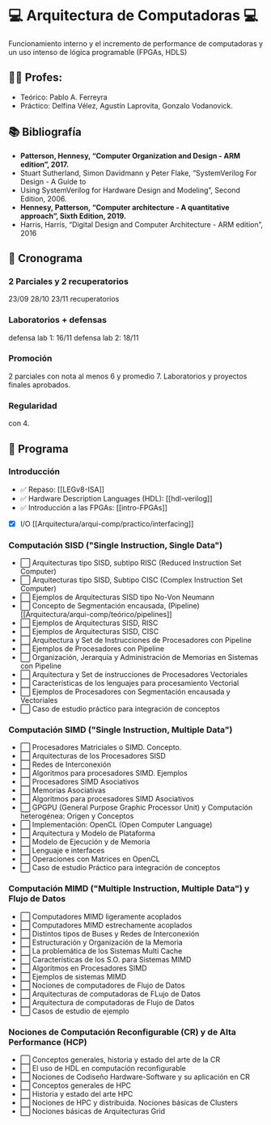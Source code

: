 # 💻️ Arquitectura de Computadoras 💻️
Funcionamiento interno y el incremento de performance de computadoras y un uso
intenso de lógica programable (FPGAs, HDLS)
 
## 👩‍🏫️ Profes:
* Teórico: Pablo A. Ferreyra
* Práctico:  Delfina Vélez, Agustín Laprovita, Gonzalo Vodanovick.
 
## 📚️ Bibliografía
* **Patterson, Hennesy, “Computer Organization and Design - ARM edition”, 2017.**
* Stuart Sutherland, Simon Davidmann y Peter Flake, “SystemVerilog For Design - A Guide to
* Using SystemVerilog for Hardware Design and Modeling”, Second Edition, 2006.
* **Hennesy, Patterson, “Computer architecture - A quantitative approach”, Sixth Edition, 2019.**
* Harris, Harris, “Digital Design and Computer Architecture - ARM edition”, 2016
 
## 📆️ Cronograma
 
### 2 Parciales y 2 recuperatorios
23/09
28/10
23/11 recuperatorios
 
### Laboratorios + defensas
defensa lab 1: 16/11
defensa lab 2: 18/11
 
### **Promoción**
2 parciales con nota al menos 6 y promedio 7. Laboratorios y proyectos finales
aprobados.
 
### **Regularidad**
con 4.
 
## 📑️ Programa

### Introducción
+ ✅️ Repaso: [[LEGv8-ISA]]
+ ✅️ Hardware Description Languages (HDL): [[hdl-verilog]]
+ ✅️ Introducción a las FPGAs: [[intro-FPGAs]]
- [x] I/O [[Arquitectura/arqui-comp/practico/interfacing]]


### **Computación SISD ("Single Instruction, Single Data")**
+ ⬜️ Arquitecturas tipo SISD, subtipo RISC (Reduced Instruction Set Computer)
+ ⬜️ Arquitecturas tipo SISD, Subtipo CISC (Complex Instruction Set Computer)
+ ⬜️ Ejemplos de Arquitecturas SISD tipo No-Von Neumann
+ ⬜️ Concepto de Segmentación encausada, (Pipeline) [[Arquitectura/arqui-comp/teórico/pipelines]]
+ ⬜️ Ejemplos de Arquitecturas SISD, RISC
+ ⬜️ Ejemplos de Arquitecturas SISD, CISC
+ ⬜️ Arquitectura y Set de Instrucciones de Procesadores con Pipeline
+ ⬜️ Ejemplos de Procesadores con Pipeline
+ ⬜️ Organización, Jerarquía y Administración de Memorias en Sistemas con Pipeline
+ ⬜️ Arquitectura y Set de instrucciones de Procesadores Vectoriales
+ ⬜️ Características de los lenguajes para procesamiento Vectorial
+ ⬜️ Ejemplos de Procesadores con Segmentación encausada y Vectoriales
+ ⬜️ Caso de estudio práctico para integración de conceptos
 
### **Computación SIMD ("Single Instruction, Multiple Data")**
+ ⬜️ Procesadores Matriciales o SIMD. Concepto.
+ ⬜️ Arquitecturas de los Procesadores SISD
+ ⬜️ Redes de Interconexión
+ ⬜️ Algoritmos para procesadores SIMD. Ejemplos
+ ⬜️ Procesadores SIMD Asociativos
+ ⬜️ Memorias Asociativas
+ ⬜️ Algoritmos para procesadores SIMD Asociativos
+ ⬜️ GPGPU (General Purpose Graphic Processor Unit) y Computación heterogénea:
    Origen y Conceptos
+ ⬜️ Implementación: OpenCL (Open Computer Language)
+ ⬜️ Arquitectura y Modelo de Plataforma
+ ⬜️ Modelo de Ejecución y de Memoria
+ ⬜️ Lenguaje e interfaces
+ ⬜️ Operaciones con Matrices en OpenCL
+ ⬜️ Caso de estudio Práctico para integración de conceptos
 
### **Computación MIMD ("Multiple Instruction, Multiple Data") y Flujo de Datos**
+ ⬜️ Computadores MIMD ligeramente acoplados
+ ⬜️ Computadores MIMD estrechamente acoplados
+ ⬜️ Distintos tipos de Buses y Redes de Interconexión
+ ⬜️ Estructuración y Organización de la Memoria
+ ⬜️ La problemática de los Sistemas Multi Cache
+ ⬜️ Características de los S.O. para Sistemas MIMD
+ ⬜️ Algoritmos en Procesadores SIMD
+ ⬜️ Ejemplos de sistemas MIMD
+ ⬜️ Nociones de computadores de Flujo de Datos
+ ⬜️ Arquitecturas de computadoras de FLujo de Datos
+ ⬜️ Arquitectura de computadoras de Flujo de Datos
+ ⬜️ Casos de estudio de ejemplo
 
### **Nociones de Computación Reconfigurable (CR) y de Alta Performance (HCP)**
+ ⬜️ Conceptos generales, historia y estado del arte de la CR
+ ⬜️ El uso de HDL en computación reconfigurable
+ ⬜️ Nociones de Codiseño Hardware-Software y su aplicación en CR
+ ⬜️ Conceptos generales de HPC
+ ⬜️ Historia y estado del arte HPC
+ ⬜️ Nociones de HPC y distribuida. Nociones básicas de Clusters
+ ⬜️ Nociones básicas de Arquitecturas Grid
 

